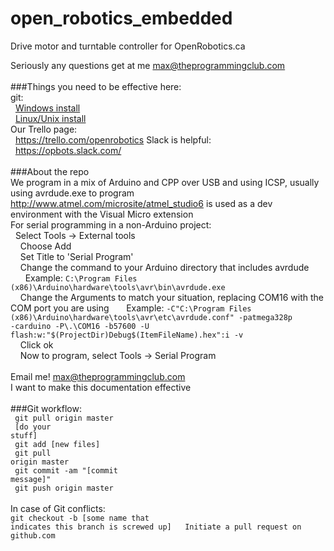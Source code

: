 # open_robotics_embedded
Drive motor and turntable controller for OpenRobotics.ca<br>

Seriously any questions get at me max@theprogrammingclub.com<br>
<br>
###Things you need to be effective here:<br>
git:<br>
&nbsp;&nbsp;<a href="https://windows.github.com/">Windows install</a><br>
&nbsp;&nbsp;<a href="http://git-scm.com/download/linux">Linux/Unix install</a><br>
Our Trello page:<br>
&nbsp;&nbsp;https://trello.com/openrobotics
Slack is helpful:<br>
&nbsp;&nbsp;https://opbots.slack.com/<br>
<br>
###About the repo<br>
We program in a mix of Arduino and CPP over USB and using ICSP, usually using avrdude.exe to program<br>
http://www.atmel.com/microsite/atmel_studio6 is used as a dev environment with the Visual Micro extension<br>
For serial programming in a non-Arduino project:<br>
&nbsp;&nbsp;Select Tools -> External tools<br>
&nbsp;&nbsp;&nbsp;&nbsp;Choose Add<br>
&nbsp;&nbsp;&nbsp;&nbsp;Set Title to 'Serial Program'<br>
&nbsp;&nbsp;&nbsp;&nbsp;Change the command to your Arduino directory that includes avrdude<br>
&nbsp;&nbsp;&nbsp;&nbsp;&nbsp;&nbsp;Example: <code>C:\Program Files (x86)\Arduino\hardware\tools\avr\bin\avrdude.exe</code><br>
&nbsp;&nbsp;&nbsp;&nbsp;Change the Arguments to match your situation, replacing COM16 with the COM port you are using
&nbsp;&nbsp;&nbsp;&nbsp;&nbsp;&nbsp;Example: <code>-C"C:\Program Files (x86)\Arduino\hardware\tools\avr\etc\avrdude.conf" -patmega328p -carduino -P\\.\COM16 -b57600 -U flash:w:"$(ProjectDir)Debug\$(ItemFileName).hex":i -v</code><br>
&nbsp;&nbsp;&nbsp;&nbsp;Click ok<br>
&nbsp;&nbsp;&nbsp;&nbsp;Now to program, select Tools -> Serial Program<br>
<br>
Email me! max@theprogrammingclub.com<br>
I want to make this documentation effective<br>
<br>
###Git workflow: <br>
<code>  git pull origin master</code><br>
<code>  [do your stuff]</code><br>
<code>  git add [new files]</code><br>
<code>  git pull origin master</code><br>
<code>  git commit -am "[commit message]"</code><br>
<code>  git push origin master</code><br>
<br>
In case of Git conflicts: <br>
<code>git checkout -b [some name that indicates this branch is screwed up]
&nbsp;&nbsp;Initiate a pull request on github.com
